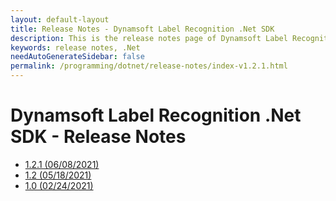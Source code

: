```yaml
---
layout: default-layout
title: Release Notes - Dynamsoft Label Recognition .Net SDK
description: This is the release notes page of Dynamsoft Label Recognition for .Net SDK.
keywords: release notes, .Net
needAutoGenerateSidebar: false
permalink: /programming/dotnet/release-notes/index-v1.2.1.html
---
```


# Dynamsoft Label Recognition .Net SDK - Release Notes

- [1.2.1 (06/08/2021)](dotnet-1.md#121-06082021)
- [1.2   (05/18/2021)](dotnet-1.md#12-05182021)
- [1.0   (02/24/2021)](dotnet-1.md#10-02242021)


